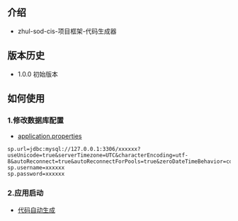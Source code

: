 ## 介绍
 + zhul-sod-cis-项目框架-代码生成器
 
## 版本历史
 + 1.0.0 初始版本
 
## 如何使用

 ### 1.修改数据库配置
 + [application.properties](src/main/resources/application.properties)
 
 ```
sp.url=jdbc:mysql://127.0.0.1:3306/xxxxxx?useUnicode=true&serverTimezone=UTC&characterEncoding=utf-8&autoReconnect=true&autoReconnectForPools=true&zeroDateTimeBehavior=convertToNull&&useSSL=false
sp.username=xxxxxx
sp.password=xxxxxx
 ```

 ### 2.应用启动
   + [代码自动生成](src/main/java/com/zhul/sod/cis/generator/Client.java)